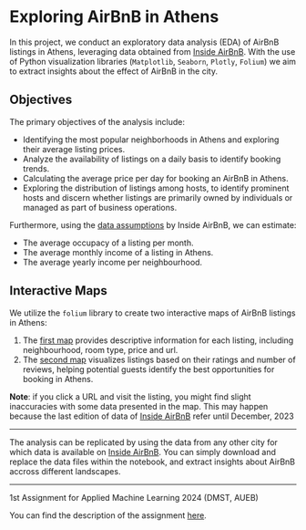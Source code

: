# Exploring AirBnB in Athens
In this project, we conduct an exploratory data analysis (EDA) of AirBnB listings in Athens, leveraging data obtained from [Inside AirBnB](https://insideairbnb.com/get-the-data/). With the use of Python visualization libraries (`Matplotlib`, `Seaborn`, `Plotly`, `Folium`) we aim to extract insights about the effect of AirBnB in the city.


## Objectives
The primary objectives of the analysis include:

* Identifying the most popular neighborhoods in Athens and exploring their average listing prices.
* Analyze the availability of listings on a daily basis to identify booking trends.
* Calculating the average price per day for booking an AirBnB in Athens.
* Exploring the distribution of listings among hosts, to identify prominent hosts and discern whether listings are primarily owned by individuals or managed as part of business operations.

Furthermore, using the [data assumptions](https://insideairbnb.com/data-assumptions/) by Inside AirBnB, we can estimate:
* The average occupacy of a listing per month.
* The average monthly income of a listing in Athens.
* The average yearly income per neighbourhood.

## Interactive Maps

We utilize the `folium` library to create two interactive maps of AirBnB listings in Athens:

1. The [first map](https://github.com/cfragiadakis/Exploring-AirBnB/blob/main/athens_airbnb_map.html) provides descriptive information for each listing, including neighbourhood, room type, price and url. 
2. The [second map](https://github.com/cfragiadakis/Exploring-AirBnB-in-Athens/blob/main/athens_airbnb_map2.html) visualizes listings based on their ratings and number of reviews, helping potential guests identify the best opportunities for booking in Athens.
   
**Note**: if you click a URL and visit the listing, you might find slight inaccuracies with some data presented in the map. This may happen because the last edition of data of [Inside AirBnB](https://insideairbnb.com/get-the-data/) refer until December, 2023


---

The analysis can be replicated by using the data from any other city for which data is available on [Inside AirBnB](https://insideairbnb.com/get-the-data/). You can simply download and replace the data files within the notebook, and extract insights about AirBnB accross different landscapes.

--- 

1st Assignment for Applied Machine Learning 2024 (DMST, AUEB)

You can find the description of the assignment [here](https://github.com/cfragiadakis/Exploring-AirBnB-in-Athens/blob/main/assignment_description.ipynb).
